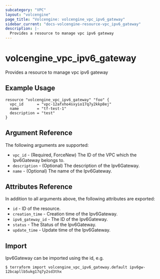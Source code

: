 ```yaml
---
subcategory: "VPC"
layout: "volcengine"
page_title: "Volcengine: volcengine_vpc_ipv6_gateway"
sidebar_current: "docs-volcengine-resource-vpc_ipv6_gateway"
description: |-
  Provides a resource to manage vpc ipv6 gateway
---
```

# volcengine_vpc_ipv6_gateway
Provides a resource to manage vpc ipv6 gateway
## Example Usage
```hcl
resource "volcengine_vpc_ipv6_gateway" "foo" {
  vpc_id      = "vpc-12afxho4sxyio17q7y2kkp8ej"
  name        = "tf-test-1"
  description = "test"
}
```
## Argument Reference
The following arguments are supported:
* `vpc_id` - (Required, ForceNew) The ID of the VPC which the Ipv6Gateway belongs to.
* `description` - (Optional) The description of the Ipv6Gateway.
* `name` - (Optional) The name of the Ipv6Gateway.

## Attributes Reference
In addition to all arguments above, the following attributes are exported:
* `id` - ID of the resource.
* `creation_time` - Creation time of the Ipv6Gateway.
* `ipv6_gateway_id` - The ID of the Ipv6Gateway.
* `status` - The Status of the Ipv6Gateway.
* `update_time` - Update time of the Ipv6Gateway.


## Import
Ipv6Gateway can be imported using the id, e.g.
```
$ terraform import volcengine_vpc_ipv6_gateway.default ipv6gw-12bcapllb5ukg17q7y2sd3thx
```

